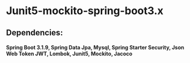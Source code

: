 # Junit5-mockito-spring-boot3.x

## Dependencies:

#### Spring Boot 3.1.9, Spring Data Jpa, Mysql, Spring Starter Security, Json Web Token JWT, Lombok, Junit5, Mockito, Jacoco
